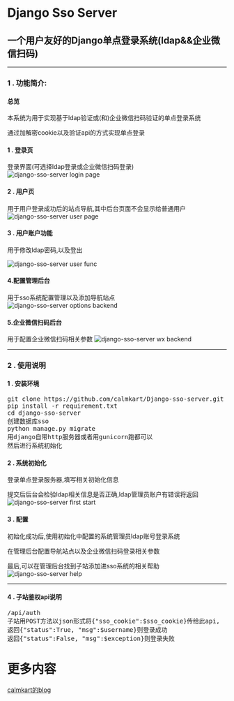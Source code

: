 # Django Sso Server
## 一个用户友好的Django单点登录系统(ldap&&企业微信扫码)
***
### 1 . 功能简介:

#### 总览
本系统为用于实现基于ldap验证或(和)企业微信扫码验证的单点登录系统

通过加解密cookie以及验证api的方式实现单点登录

#### 1 . 登录页
登录界面(可选择ldap登录或企业微信扫码登录)
![django-sso-server login page](http://www.calmkart.com/wp-content/uploads/2018/09/5C45207A-AF09-475D-ACD6-E732CFE1596D.png "django-sso-server login page")

#### 2 . 用户页
用于用户登录成功后的站点导航,其中后台页面不会显示给普通用户
![django-sso-server user page](http://www.calmkart.com/wp-content/uploads/2018/09/B9772DA0-588E-455A-B887-1C2EB471FE4B.jpg "django-sso-server user page")

#### 3 . 用户账户功能
用于修改ldap密码,以及登出

![django-sso-server user func](http://www.calmkart.com/wp-content/uploads/2018/09/B7925C24-0C92-4DF0-8B28-DB73159AF28E.jpg "django-sso-server user func")

#### 4.配置管理后台
用于sso系统配置管理以及添加导航站点
![django-sso-server options backend](http://www.calmkart.com/wp-content/uploads/2018/09/3E807D12-AE8B-4746-9B5A-20886A5533A3.png "django-sso-server options backend")

#### 5.企业微信扫码后台
用于配置企业微信扫码相关参数
![django-sso-server wx backend](http://www.calmkart.com/wp-content/uploads/2018/09/2C71241E-B1E1-4643-AE7F-5CA2D7E19E26.png "django-sso-server wx backend")

***
### 2 . 使用说明
#### 1 . 安装环境
<pre>
git clone https://github.com/calmkart/Django-sso-server.git
pip install -r requirement.txt
cd django-sso-server
创建数据库sso
python manage.py migrate
用django自带http服务器或者用gunicorn跑都可以
然后进行系统初始化
</pre>

#### 2 . 系统初始化
登录单点登录服务器,填写相关初始化信息

提交后后台会检验ldap相关信息是否正确,ldap管理员账户有错误将返回
![django-sso-server first start](http://www.calmkart.com/wp-content/uploads/2018/09/588F45F1-1F7F-4B68-9A28-733843791DB9.png "django-sso-server first start")

#### 3 . 配置
初始化成功后,使用初始化中配置的系统管理员ldap账号登录系统

在管理后台配置导航站点以及企业微信扫码登录相关参数

最后,可以在管理后台找到子站添加进sso系统的相关帮助
![django-sso-server help](http://www.calmkart.com/wp-content/uploads/2018/09/2D1A59D2-F7DF-4E7B-8593-B9635B81A70C.png "django-sso-server help")

*****

#### 4 . 子站鉴权api说明
<pre>
/api/auth
子站用POST方法以json形式将{"sso_cookie":$sso_cookie}传给此api,
返回{"status":True, "msg":$username}则登录成功
返回{"status":False, "msg":$exception}则登录失败
</pre>


# 更多内容
[calmkart的blog](http://www.calmkart.com/ "calmkart")
